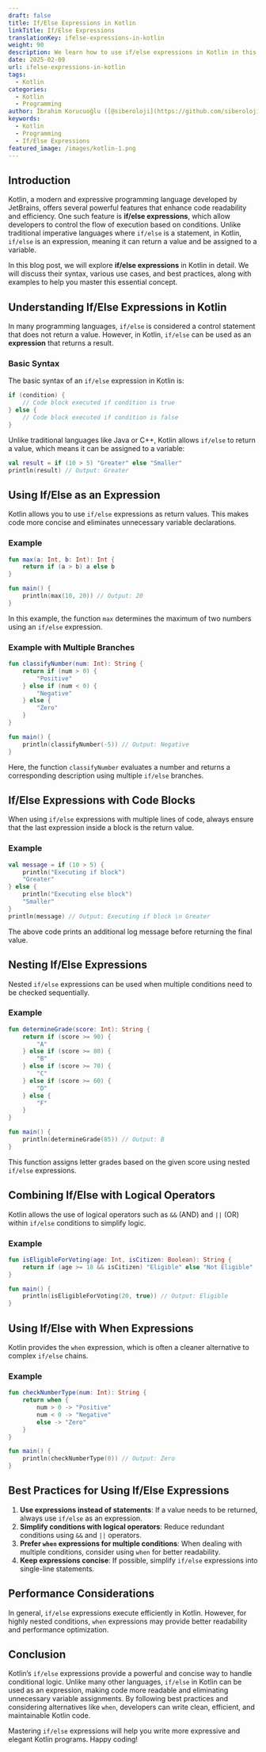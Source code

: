 ```yaml
---
draft: false
title: If/Else Expressions in Kotlin
linkTitle: If/Else Expressions
translationKey: ifelse-expressions-in-kotlin
weight: 90
description: We learn how to use if/else expressions in Kotlin in this comprehensive guide. We will discuss their syntax, various use cases, and best practices, along with examples to help you master this essential concept.
date: 2025-02-09
url: ifelse-expressions-in-kotlin
tags:
  - Kotlin
categories:
  - Kotlin
  - Programming
author: İbrahim Korucuoğlu ([@siberoloji](https://github.com/siberoloji))
keywords:
  - Kotlin
  - Programming
  - If/Else Expressions
featured_image: /images/kotlin-1.png
---
```

## Introduction

Kotlin, a modern and expressive programming language developed by JetBrains, offers several powerful features that enhance code readability and efficiency. One such feature is **if/else expressions**, which allow developers to control the flow of execution based on conditions. Unlike traditional imperative languages where `if/else` is a statement, in Kotlin, `if/else` is an expression, meaning it can return a value and be assigned to a variable.

In this blog post, we will explore **if/else expressions** in Kotlin in detail. We will discuss their syntax, various use cases, and best practices, along with examples to help you master this essential concept.

## Understanding If/Else Expressions in Kotlin

In many programming languages, `if/else` is considered a control statement that does not return a value. However, in Kotlin, `if/else` can be used as an **expression** that returns a result.

### Basic Syntax

The basic syntax of an `if/else` expression in Kotlin is:

```kotlin
if (condition) {
    // Code block executed if condition is true
} else {
    // Code block executed if condition is false
}
```

Unlike traditional languages like Java or C++, Kotlin allows `if/else` to return a value, which means it can be assigned to a variable:

```kotlin
val result = if (10 > 5) "Greater" else "Smaller"
println(result) // Output: Greater
```

## Using If/Else as an Expression

Kotlin allows you to use `if/else` expressions as return values. This makes code more concise and eliminates unnecessary variable declarations.

### Example

```kotlin
fun max(a: Int, b: Int): Int {
    return if (a > b) a else b
}

fun main() {
    println(max(10, 20)) // Output: 20
}
```

In this example, the function `max` determines the maximum of two numbers using an `if/else` expression.

### Example with Multiple Branches

```kotlin
fun classifyNumber(num: Int): String {
    return if (num > 0) {
        "Positive"
    } else if (num < 0) {
        "Negative"
    } else {
        "Zero"
    }
}

fun main() {
    println(classifyNumber(-5)) // Output: Negative
}
```

Here, the function `classifyNumber` evaluates a number and returns a corresponding description using multiple `if/else` branches.

## If/Else Expressions with Code Blocks

When using `if/else` expressions with multiple lines of code, always ensure that the last expression inside a block is the return value.

### Example

```kotlin
val message = if (10 > 5) {
    println("Executing if block")
    "Greater"
} else {
    println("Executing else block")
    "Smaller"
}
println(message) // Output: Executing if block \n Greater
```

The above code prints an additional log message before returning the final value.

## Nesting If/Else Expressions

Nested `if/else` expressions can be used when multiple conditions need to be checked sequentially.

### Example

```kotlin
fun determineGrade(score: Int): String {
    return if (score >= 90) {
        "A"
    } else if (score >= 80) {
        "B"
    } else if (score >= 70) {
        "C"
    } else if (score >= 60) {
        "D"
    } else {
        "F"
    }
}

fun main() {
    println(determineGrade(85)) // Output: B
}
```

This function assigns letter grades based on the given score using nested `if/else` expressions.

## Combining If/Else with Logical Operators

Kotlin allows the use of logical operators such as `&&` (AND) and `||` (OR) within `if/else` conditions to simplify logic.

### Example

```kotlin
fun isEligibleForVoting(age: Int, isCitizen: Boolean): String {
    return if (age >= 18 && isCitizen) "Eligible" else "Not Eligible"
}

fun main() {
    println(isEligibleForVoting(20, true)) // Output: Eligible
}
```

## Using If/Else with When Expressions

Kotlin provides the `when` expression, which is often a cleaner alternative to complex `if/else` chains.

### Example

```kotlin
fun checkNumberType(num: Int): String {
    return when {
        num > 0 -> "Positive"
        num < 0 -> "Negative"
        else -> "Zero"
    }
}

fun main() {
    println(checkNumberType(0)) // Output: Zero
}
```

## Best Practices for Using If/Else Expressions

1. **Use expressions instead of statements**: If a value needs to be returned, always use `if/else` as an expression.
2. **Simplify conditions with logical operators**: Reduce redundant conditions using `&&` and `||` operators.
3. **Prefer ********`when`******** expressions for multiple conditions**: When dealing with multiple conditions, consider using `when` for better readability.
4. **Keep expressions concise**: If possible, simplify `if/else` expressions into single-line statements.

## Performance Considerations

In general, `if/else` expressions execute efficiently in Kotlin. However, for highly nested conditions, `when` expressions may provide better readability and performance optimization.

## Conclusion

Kotlin’s `if/else` expressions provide a powerful and concise way to handle conditional logic. Unlike many other languages, `if/else` in Kotlin can be used as an expression, making code more readable and eliminating unnecessary variable assignments. By following best practices and considering alternatives like `when`, developers can write clean, efficient, and maintainable Kotlin code.

Mastering `if/else` expressions will help you write more expressive and elegant Kotlin programs. Happy coding!
